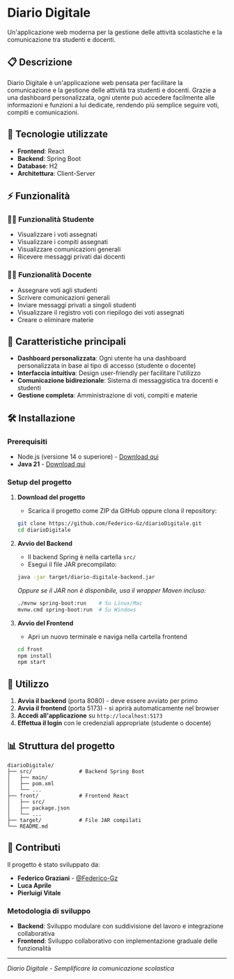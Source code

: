 
# Diario Digitale

Un'applicazione web moderna per la gestione delle attività scolastiche e la comunicazione tra studenti e docenti.

## 📋 Descrizione

Diario Digitale è un'applicazione web pensata per facilitare la comunicazione e la gestione delle attività tra studenti e docenti. Grazie a una dashboard personalizzata, ogni utente può accedere facilmente alle informazioni e funzioni a lui dedicate, rendendo più semplice seguire voti, compiti e comunicazioni.

## 🚀 Tecnologie utilizzate

- **Frontend**: React
- **Backend**: Spring Boot
- **Database**: H2
- **Architettura**: Client-Server

## ⚡ Funzionalità

### 👨‍🎓 Funzionalità Studente

- Visualizzare i voti assegnati
- Visualizzare i compiti assegnati
- Visualizzare comunicazioni generali
- Ricevere messaggi privati dai docenti

### 👨‍🏫 Funzionalità Docente

- Assegnare voti agli studenti
- Scrivere comunicazioni generali
- Inviare messaggi privati a singoli studenti
- Visualizzare il registro voti con riepilogo dei voti assegnati
- Creare o eliminare materie

## 🎯 Caratteristiche principali

- **Dashboard personalizzata**: Ogni utente ha una dashboard personalizzata in base al tipo di accesso (studente o docente)
- **Interfaccia intuitiva**: Design user-friendly per facilitare l'utilizzo
- **Comunicazione bidirezionale**: Sistema di messaggistica tra docenti e studenti
- **Gestione completa**: Amministrazione di voti, compiti e materie

## 🛠️ Installazione

### Prerequisiti

- Node.js (versione 14 o superiore) - [Download qui](https://nodejs.org/)
- **Java 21** - [Download qui](https://www.oracle.com/java/technologies/javase/jdk21-archive-downloads.html)

### Setup del progetto

1. **Download del progetto**
   - Scarica il progetto come ZIP da GitHub oppure clona il repository:
   ```bash
   git clone https://github.com/Federico-Gz/diarioDigitale.git
   cd diarioDigitale
   ```

2. **Avvio del Backend**
   - Il backend Spring è nella cartella `src/`
   - Esegui il file JAR precompilato:
   ```bash
   java -jar target/diario-digitale-backend.jar
   ```
   *Oppure se il JAR non è disponibile, usa il wrapper Maven incluso:*
   ```bash
   ./mvnw spring-boot:run    # Su Linux/Mac
   mvnw.cmd spring-boot:run  # Su Windows
   ```

3. **Avvio del Frontend**
   - Apri un nuovo terminale e naviga nella cartella frontend
   ```bash
   cd front
   npm install
   npm start
   ```

## 🔧 Utilizzo

1. **Avvia il backend** (porta 8080) - deve essere avviato per primo
2. **Avvia il frontend** (porta 5173) - si aprirà automaticamente nel browser
3. **Accedi all'applicazione** su `http://localhost:5173`
4. **Effettua il login** con le credenziali appropriate (studente o docente)


## 📊 Struttura del progetto

```
diarioDigitale/
├── src/               # Backend Spring Boot
│   ├── main/
│   ├── pom.xml
│   └── ...
├── front/             # Frontend React
│   ├── src/
│   ├── package.json
│   └── ...
├── target/            # File JAR compilati
└── README.md
```

## 🤝 Contributi

Il progetto è stato sviluppato da:

- **Federico Graziani** - [@Federico-Gz](https://github.com/Federico-Gz)
- **Luca Aprile**
- **Pierluigi Vitale**

### Metodologia di sviluppo

- **Backend**: Sviluppo modulare con suddivisione del lavoro e integrazione collaborativa
- **Frontend**: Sviluppo collaborativo con implementazione graduale delle funzionalità


---

*Diario Digitale - Semplificare la comunicazione scolastica*
